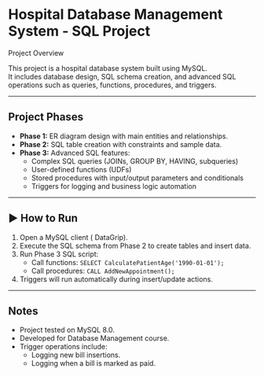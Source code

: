 # Hospital Database Management System - SQL Project



Project Overview

This project is a hospital database system built using MySQL.  
It includes database design, SQL schema creation, and advanced SQL operations such as queries, functions, procedures, and triggers.

---

##  Project Phases

- **Phase 1:** ER diagram design with main entities and relationships.
- **Phase 2:** SQL table creation with constraints and sample data.
- **Phase 3:** Advanced SQL features:
  - Complex SQL queries (JOINs, GROUP BY, HAVING, subqueries)
  - User-defined functions (UDFs)
  - Stored procedures with input/output parameters and conditionals
  - Triggers for logging and business logic automation

---

## ▶ How to Run

1. Open a MySQL client ( DataGrip).
2. Execute the SQL schema from Phase 2 to create tables and insert data.
3. Run Phase 3 SQL script:
   - Call functions: `SELECT CalculatePatientAge('1990-01-01');`
   - Call procedures: `CALL AddNewAppointment();`
4. Triggers will run automatically during insert/update actions.

---

##  Notes

- Project tested on MySQL 8.0.
- Developed for Database Management course.
- Trigger operations include:
  - Logging new bill insertions.
  - Logging when a bill is marked as paid.
